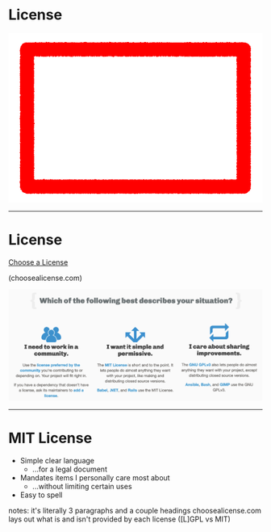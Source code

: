 <!-- .slide: data-transition="slide" data-auto-animate -->
# License

![warning I'm not a lawyer](../img/warning.gif)
<!-- .element: class="fragment" -->

***

<!-- .slide: data-transition="slide" data-auto-animate -->
# License

[Choose a License](https://choosealicense.com/) <!-- .element: class="fragment" -->

(choosealicense.com) <!-- .element: class="fragment" -->

![Choose a license homepage](../img/choose-a-license.png) <!-- .element: class="fragment" style="max-height: 300px"-->

***

<!-- .slide: data-transition="slide" data-auto-animate -->
# MIT License

- <!-- .element: class="fragment" --> Simple clear language
  - <!-- .element: class="fragment" --> ...for a legal document
- <!-- .element: class="fragment" --> Mandates items I personally care most about
  - <!-- .element: class="fragment" --> ...without limiting certain uses
- <!-- .element: class="fragment" --> Easy to spell

notes: it's literally 3 paragraphs and a couple headings
choosealicense.com lays out what is and isn't provided by each license ([L]GPL vs MIT)
